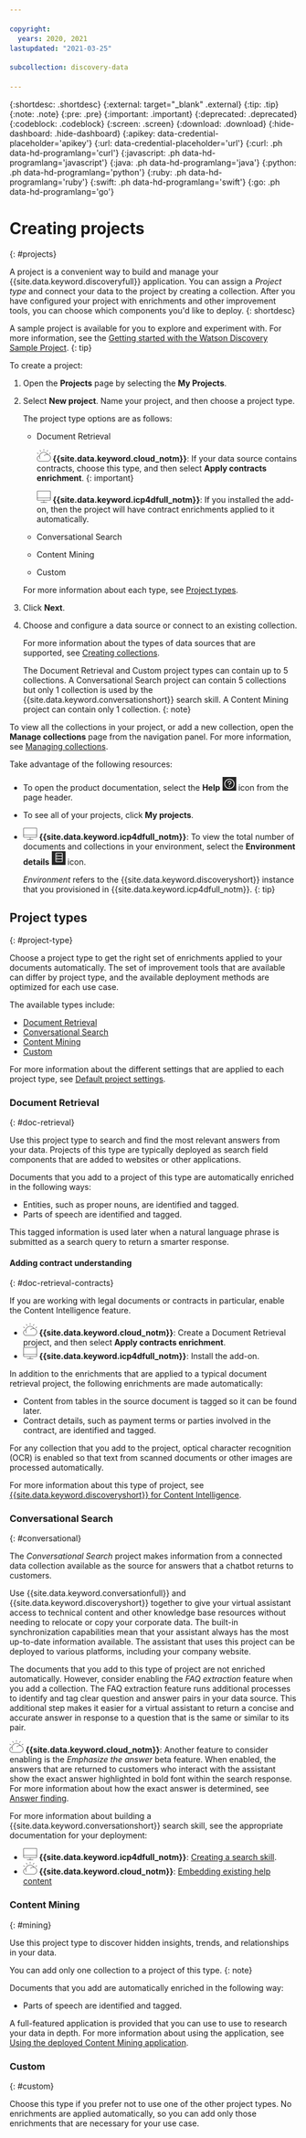 ```yaml
---

copyright:
  years: 2020, 2021
lastupdated: "2021-03-25"

subcollection: discovery-data

---
```


{:shortdesc: .shortdesc}
{:external: target="_blank" .external}
{:tip: .tip}
{:note: .note}
{:pre: .pre}
{:important: .important}
{:deprecated: .deprecated}
{:codeblock: .codeblock}
{:screen: .screen}
{:download: .download}
{:hide-dashboard: .hide-dashboard}
{:apikey: data-credential-placeholder='apikey'} 
{:url: data-credential-placeholder='url'}
{:curl: .ph data-hd-programlang='curl'}
{:javascript: .ph data-hd-programlang='javascript'}
{:java: .ph data-hd-programlang='java'}
{:python: .ph data-hd-programlang='python'}
{:ruby: .ph data-hd-programlang='ruby'}
{:swift: .ph data-hd-programlang='swift'}
{:go: .ph data-hd-programlang='go'}

# Creating projects
{: #projects}

<!-- c/s help for the *Projects* page. Do not delete. -->

A project is a convenient way to build and manage your {{site.data.keyword.discoveryfull}} application. You can assign a *Project type* and connect your data to the project by creating a collection. After you have configured your project with enrichments and other improvement tools, you can choose which components you'd like to deploy.
{: shortdesc}

A sample project is available for you to explore and experiment with. For more information, see the [Getting started with the Watson Discovery Sample Project](/docs/discovery-data?topic=discovery-data-getting-started).
{: tip} 

To create a project:

1.  Open the **Projects** page by selecting the **My Projects**.
1.  Select **New project**. Name your project, and then choose a project type.

    The project type options are as follows:

    - Document Retrieval

      ![IBM Cloud only](images/ibm-cloud.png) **{{site.data.keyword.cloud_notm}}**: If your data source contains contracts, choose this type, and then select **Apply contracts enrichment**.
      {: important}

      ![Cloud Pak for Data only](images/desktop.png) **{{site.data.keyword.icp4dfull_notm}}**: If you installed the add-on, then the project will have contract enrichments applied to it automatically.
    - Conversational Search
    - Content Mining
    - Custom

    For more information about each type, see [Project types](#project-type).

1.  Click **Next**.
1.  Choose and configure a data source or connect to an existing collection.

    For more information about the types of data sources that are supported, see [Creating collections](/docs/discovery-data?topic=discovery-data-collections).

    The Document Retrieval and Custom project types can contain up to 5 collections. A Conversational Search project can contain 5 collections but only 1 collection is used by the {{site.data.keyword.conversationshort}} search skill. A Content Mining project can contain only 1 collection.
    {: note}


To view all the collections in your project, or add a new collection, open the **Manage collections** page from the navigation panel. For more information, see [Managing collections](/docs/discovery-data?topic=discovery-data-collections).

Take advantage of the following resources: 

- To open the product documentation, select the **Help** ![Help icon](images/help_icon.png) icon from the page header.
- To see all of your projects, click **My projects**.
- ![Cloud Pak for Data only](images/desktop.png) **{{site.data.keyword.icp4dfull_notm}}**: To view the total number of documents and collections in your environment, select the **Environment details** ![Environment details icon](images/env_icon.png) icon.

  *Environment* refers to the {{site.data.keyword.discoveryshort}} instance that you provisioned in {{site.data.keyword.icp4dfull_notm}}.
  {: tip}

## Project types
{: #project-type}

<!-- c/s help for the *Project types* page. Do not delete. -->

Choose a project type to get the right set of enrichments applied to your documents automatically. The set of improvement tools that are available can differ by project type, and the available deployment methods are optimized for each use case.

The available types include:

- [Document Retrieval](#doc-retrieval)
- [Conversational Search](#conversational)
- [Content Mining](#mining)
- [Custom](#custom)

For more information about the different settings that are applied to each project type, see [Default project settings](/docs/discovery-data?topic=discovery-data-project-defaults).

### Document Retrieval
{: #doc-retrieval}

Use this project type to search and find the most relevant answers from your data. Projects of this type are typically deployed as search field components that are added to websites or other applications.

Documents that you add to a project of this type are automatically enriched in the following ways:

- Entities, such as proper nouns, are identified and tagged.
- Parts of speech are identified and tagged.

This tagged information is used later when a natural language phrase is submitted as a search query to return a smarter response.

#### Adding contract understanding
{: #doc-retrieval-contracts}

If you are working with legal documents or contracts in particular, enable the Content Intelligence feature.

- ![IBM Cloud only](images/ibm-cloud.png) **{{site.data.keyword.cloud_notm}}**: Create a Document Retrieval project, and then select **Apply contracts enrichment**.
- ![Cloud Pak for Data only](images/desktop.png) **{{site.data.keyword.icp4dfull_notm}}**: Install the add-on.

In addition to the enrichments that are applied to a typical document retrieval project, the following enrichments are made automatically:

- Content from tables in the source document is tagged so it can be found later.
- Contract details, such as payment terms or parties involved in the contract, are identified and tagged.

For any collection that you add to the project, optical character recognition (OCR) is enabled so that text from scanned documents or other images are processed automatically.

For more information about this type of project, see [{{site.data.keyword.discoveryshort}} for Content Intelligence](/docs/discovery-data?topic=discovery-data-output_schema).

### Conversational Search
{: #conversational}

The *Conversational Search* project makes information from a connected data collection available as the source for answers that a chatbot returns to customers.

Use {{site.data.keyword.conversationfull}} and {{site.data.keyword.discoveryshort}} together to give your virtual assistant access to technical content and other knowledge base resources without needing to relocate or copy your corporate data. The built-in synchronization capabilities mean that your assistant always has the most up-to-date information available. The assistant that uses this project can be deployed to various platforms, including your company website.

The documents that you add to this type of project are not enriched automatically. However, consider enabling the *FAQ extraction* feature when you add a collection. The FAQ extraction feature runs additional processes to identify and tag clear question and answer pairs in your data source. This additional step makes it easier for a virtual assistant to return a concise and accurate answer in response to a question that is the same or similar to its pair.

![IBM Cloud only](images/ibm-cloud.png) **{{site.data.keyword.cloud_notm}}**: Another feature to consider enabling is the *Emphasize the answer* beta feature. When enabled, the answers that are returned to customers who  interact with the assistant show the exact answer highlighted in bold font within the search response. For more information about how the exact answer is determined, see [Answer finding](/docs/discovery-data?topic=discovery-data-query-parameters#answer-finding).

For more information about building a {{site.data.keyword.conversationshort}} search skill, see the appropriate documentation for your deployment:

- ![Cloud Pak for Data only](images/desktop.png) **{{site.data.keyword.icp4dfull_notm}}**: [Creating a search skill](/docs/assistant-data?topic=assistant-data-skill-search-add).
- ![IBM Cloud only](images/ibm-cloud.png) **{{site.data.keyword.cloud_notm}}**: [Embedding existing help content](/docs/assistant?topic=assistant-skill-search-add)

### Content Mining
{: #mining}

Use this project type to discover hidden insights, trends, and relationships in your data.

You can add only one collection to a project of this type.
{: note}

Documents that you add are automatically enriched in the following way:

- Parts of speech are identified and tagged.

A full-featured application is provided that you can use to use to research your data in depth. For more information about using the application, see [Using the deployed Content Mining application](/docs/discovery-data?topic=discovery-data-contentminerapp).

### Custom
{: #custom}

Choose this type if you prefer not to use one of the other project types. No enrichments are applied automatically, so you can add only those enrichments that are necessary for your use case.